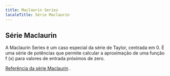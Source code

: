 ```yaml
---
title: Maclaurin Series
localeTitle: Série Maclaurin
---
```

## Série Maclaurin

A Maclaurin Series é um caso especial da série de Taylor, centrada em 0. É uma série de potências que permite calcular a aproximação de uma função f (x) para valores de entrada próximos de zero.

[Referência da série Maclaurin](http://mathworld.wolfram.com/MaclaurinSeries.html) .